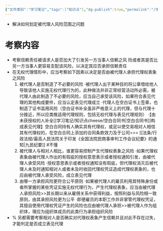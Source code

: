 ```yaml
---
{"文件类别":"学习笔记","tags":["知识点"],"dg-publish":true,"permalink":"/学习笔记/知识点cheese/风险原则/","dgPassFrontmatter":true}
---
```


- 解决如何划定被代理人风险范围之问题
# 考察内容
- 考察信赖责任被请求人是否加大了引发另一方当事人信赖之风 险或者其是否比另一方当事人更容易支配该风险，以决定其应否承担信赖责任
- 在无权代理情形中，应当考察如下因素以决定是否由被代理人承担代理权表象之风险
	1. 被代理人是否制造了不必要的风险
	·被代理人出于某种目的将公章借给他人导致该他人实施无权代理行为的，此种做法并非正常经营活动所必需，被代理人由此制造了不必要的风险，应当自己承受该风险，如果符合表见代理的其他构成要件，应当认定表见代理成立
	·代理人在空白证书上签章，也制造了证书滥用风险（空白证书补全虽非严格意义上的代理，但与代理十分接近，所以应类推适用代理规则，包括无权代理与表见代理规则）
	·【由未获授权的人补全[[学习笔记/知识点cheese/空白合同书\|空白合同书]]构成表见代理】空白合同持有人确实具有代理权，或足以使交易相对人相信其有代理权的，在空白合同上添加的合同条款效力及于公司>>> [[法条/行政法规/最高人民法院关于印发《全国法院民商事审判工作会议纪要》的通知\|九民纪要]] #不懂 
	2. 被代理人与相对人相比，谁更容易控制产生代理权表象之风险
	·如果代理权表象由被代理人作出的有瑕疵的授权意思表示或者授权通知引发，由被代理人承受风险
	·授权意思表示或者授权通知没有瑕疵，但代理权消灭后被代理人未及时通知相对人或者未及时收回代理权凭证造成代理权表象的，也应由被代理人承受风险，成立表见代理
	3. 由哪一方承担风险更符合公平原则
	·如果被代理人的雇员利用其特殊身份或者所掌握的某些凭证实施无权代理行为，产生代理权表象，应当由被代理人承担风险>>其长期以来从雇佣关系中获得利益，按照利益与风险相一致原则，由其承担风险更为公平
	·即便雇员的本职工作并非掌管代理权凭证，其擅自使用代理权凭证产生的风险也应由被代理人承担>>被代理人作为组织体，理应为组织体成员的此类行为承担组织风险
- % 另都需要考察相对人是否确实对代理权表象产生信赖并且对此不存在过失，才能判定是否成立表见代理